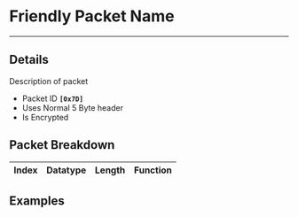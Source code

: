 # Friendly Packet Name #

---


## Details ##

Description of packet
  * Packet ID **`[0x7D]`**
  * Uses Normal 5 Byte header
  * Is Encrypted

## Packet Breakdown ##
| Index | Datatype | Length | Function |
|:------|:---------|:-------|:---------|

## Examples ##